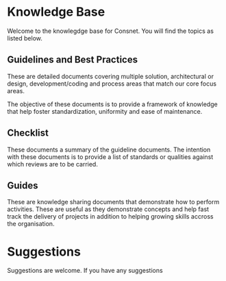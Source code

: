 # Knowledge Base

Welcome to the knowlegdge base for Consnet. You will find the topics as listed below. 

## Guidelines and Best Practices
These are detailed documents covering multiple solution, architectural or design, development/coding and process areas that match our core focus areas. 

The objective of these documents is to provide a framework of knowledge that help foster standardization, uniformity and ease of maintenance. 


## Checklist

These documents a summary of the guideline documents. The intention with these documents is to provide a list of standards or qualities against which reviews are to be carried. 

## Guides
These are knowledge sharing documents that demonstrate how to perform activities. These are useful as they demonstrate concepts and help fast track the delivery of projects in addition to helping growing skills accross the organisation.


# Suggestions
Suggestions are welcome. If you have any suggestions
<!--stackedit_data:
eyJoaXN0b3J5IjpbMTY1ODM3NzA3MiwtMTkyMzY2MjY3N119
-->